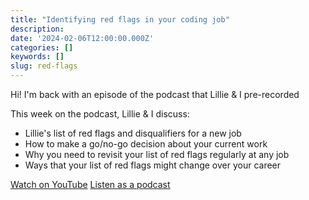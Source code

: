```yaml
---
title: "Identifying red flags in your coding job"
description:
date: '2024-02-06T12:00:00.000Z'
categories: []
keywords: []
slug: red-flags
---
```


Hi! I'm back with an episode of the podcast that Lillie & I pre-recorded

This week on the podcast, Lillie & I discuss:

- Lillie's list of red flags and disqualifiers for a new job
- How to make a go/no-go decision about your current work
- Why you need to revisit your list of red flags regularly at any job
- Ways that your list of red flags might change over your career

[Watch on YouTube](https://youtu.be/3BhRXF-xEvM)
[Listen as a podcast](https://share.transistor.fm/s/ab56a8eb)
